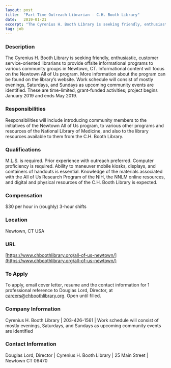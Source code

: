 ```yaml
---
layout: post
title:  "Part-Time Outreach Librarian - C.H. Booth Library"
date:   2019-01-21
excerpt: "The Cyrenius H. Booth Library is seeking friendly, enthusiastic, customer service-oriented librarians to provide offsite informational programs to various community groups in Newtown, CT. Informational content will focus on the Newtown All of Us program. More information about the program can be found on the library’s website. Work schedule will..."
tag: job
---
```


### Description   

The Cyrenius H. Booth Library is seeking friendly, enthusiastic, customer service-oriented librarians to provide offsite informational programs to various community groups in Newtown, CT. Informational content will focus on the Newtown All of Us program. More information about the program can be found on the library’s website. Work schedule will consist of mostly evenings, Saturdays, and Sundays as upcoming community events are identified. 
These are time-limited, grant-funded activities; project begins January 2019 and ends May 2019. 


### Responsibilities   

Responsibilities will include introducing community members to the initiatives of the Newtown All of Us program, to various other programs and resources of the National Library of Medicine, and also to the library resources available to them from the C.H. Booth Library. 


### Qualifications   

M.L.S. is required. Prior experience with outreach preferred. Computer proficiency is required. Ability to maneuver mobile kiosks, displays, and containers of handouts is essential. Knowledge of the materials associated with the All of Us Research Program of the NIH, the NNLM online resources, and digital and physical resources of the C.H. Booth Library is expected. 


### Compensation   

$30 per hour in (roughly) 3-hour shifts


### Location   

Newtown, CT USA


### URL   

[https://www.chboothlibrary.org/all-of-us-newtown/](https://www.chboothlibrary.org/all-of-us-newtown/)

### To Apply   

To apply, email cover letter, resume and the contact information for 1 professional reference to Douglas Lord, Director, at careers@chboothlibrary.org. Open until filled. 


### Company Information   

Cyrenius H. Booth Library | 203-426-1561 | Work schedule will consist of mostly evenings, Saturdays, and Sundays as upcoming community events are identified


### Contact Information   

Douglas Lord, Director | Cyrenius H. Booth Library | 25 Main Street | Newtown CT 06470

